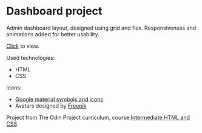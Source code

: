 # Dashboard project

Admin dashboard layout, designed using grid and flex.
Responsiveness and animations added for better usability.

[Click](https://ginger-owl.github.io/odin-dashboard/) to view.

Used technologies:
* HTML
* CSS

Icons:
* [Google material symbols and icons](https://fonts.google.com/icons)
* Avatars designed by [Freepik](http://www.freepik.com)

Project from The Odin Project curriculum, course:[Intermediate HTML and CSS](https://www.theodinproject.com/paths/full-stack-javascript/courses/intermediate-html-and-css)
